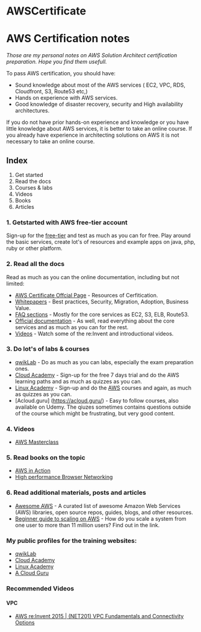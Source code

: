# AWSCertificate

# AWS Certification notes
*Those are my personal notes on AWS Solution Architect certification preparation. Hope you find them usefull.*

To pass AWS certification, you should have:

 * Sound knowledge about most of the AWS services ( EC2, VPC, RDS, Cloudfront, S3, Route53 etc,)
 * Hands on experience with AWS services.
 * Good knowledge of disaster recovery, security and High availability architectures.

If you do not have prior hands-on experience and knowledge or you have little knowledge about AWS services, it is better to take an online course. If you already have experience in architecting solutions on AWS it is not necessary to take an online course.

## Index

 1. Get started
 2. Read the docs
 3. Courses & labs
 4. Videos
 5. Books
 6. Articles 

### 1. Getstarted with AWS free-tier account
Sign-up for the [free-tier](https://aws.amazon.com/free/) and test as much as you can for free. Play around the basic services, create lot's of resources and example apps on java, php, ruby or other platform.

### 2. Read all the docs
Read as much as you can the online documentation, including but not limited:
 * [AWS Certificate Offcial Page](https://aws.amazon.com/tw/certification/) - Resources of Cerfitication.
 * [Whitepapers](https://aws.amazon.com/whitepapers/) - Best practices, Security, Migration, Adoption, Business Value.
 * [FAQ sections](https://aws.amazon.com/faqs/) - Mostly for the core services as EC2, S3, ELB, Route53.
 * [Official documentation](https://aws.amazon.com/documentation/) - As well, read everything about the core services and as much as you can for the rest.
 * [Videos](https://www.youtube.com/user/AmazonWebServices/videos) - Watch some of the re:Invent and introductional videos.

### 3. Do lot's of labs & courses

 * [qwikLab](https://www.qwiklab.com/) - Do as much as you can labs, especially the exam preparation ones.
 * [Cloud Academy](http://cloudacademy.com/) - Sign-up for the free 7 days trial and do the AWS learning paths and as much as quizzes as you can.
 * [Linux Academy](https://linuxacademy.com/) - Sign-up and do the [AWS](https://linuxacademy.com/amazon-web-services) courses and again, as much as quizzes as you can.
 * [Acloud.guru] (https://acloud.guru/) - Easy to follow courses, also available on Udemy. The qiuzes sometimes contains questions outside of the course which might be frustrating, but very good content.

### 4. Videos
 * [AWS Masterclass](https://www.youtube.com/playlist?list=PLFifP_HeKxFk8hr-LA5XDlFfHOMosQJYp)


### 5. Read books on the topic
 * [AWS in Action](https://www.manning.com/books/amazon-web-services-in-action)
 * [High performance Browser Networking](http://www.amazon.com/High-Performance-Browser-Networking-performance/dp/1449344763)

### 6. Read additional materials, posts and articles
 * [Awesome AWS](https://github.com/donnemartin/awesome-aws) - A curated list of awesome Amazon Web Services (AWS) libraries, open source repos, guides, blogs, and other resources.
 * [Beginner guide to scaling on AWS](http://highscalability.com/blog/2016/1/11/a-beginners-guide-to-scaling-to-11-million-users-on-amazons.html) - How do you scale a system from one user to more than 11 million users? Find out in the link.

### My public profiles for the training websites:

 * [qwikLab](https://qwiklabs.com/public_profiles/b0b50bad-332a-456d-ae19-5177227a5c53)
 * [Cloud Academy](https://cloudacademy.com/user/miglen/)
 * [Linux Academy](https://linuxacademy.com/profile/show/user/name/miglen)
 * [A Cloud Guru](https://acloud.guru/named/miglen)

### Recommended Videos

#### VPC
* [AWS re:Invent 2015 | (NET201) VPC Fundamentals and Connectivity Options](https://www.youtube.com/watch?v=5_bQ6Dgk6k8)
 
